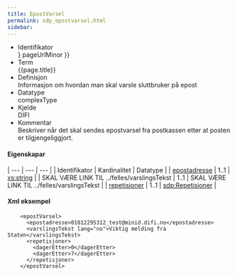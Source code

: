```yaml
---
title: EpostVarsel 
permalink: sdp_epostvarsel.html
sidebar:
---
```


  - Identifikator  
    <span style="{ pageUrlMinor ;">[}]({{)</span> pageUrlMinor }}
  - Term  
    {{page.title}}
  - Definisjon  
    Informasjon om hvordan man skal varsle sluttbruker på epost
  - Datatype  
    complexType
  - Kjelde  
    DIFI
  - Kommentar  
    Beskriver når det skal sendes epostvarsel fra postkassen etter at
    posten er tilgjengeliggjort.

#### Eigenskapar

| --- | --- | --- |
| Identifikator                            | Kardinalitet | Datatype                                              |
| [epostadresse](../felles/epostadresse.md)     | 1..1         | [xs:string](http://www.w3.org/TR/xmlschema-2/#string) |
| SKAL VÆRE LINK TIL ../felles/varslingsTekst | 1..1         | SKAL VÆRE LINK TIL ../felles/varslingsTekst           |
| [repetisjoner](Repetisjoner.md)             | 1..1         | [sdp:Repetisjoner](Repetisjoner.md)                      |

#### Xml eksempel

``` brush: xml; toolbar: false
    <epostVarsel>
      <epostadresse>01012295312_test@minid.difi.no</epostadresse>
      <varslingsTekst lang="no">Viktig melding fra Staten</varslingsTekst>
      <repetisjoner>
        <dagerEtter>0</dagerEtter>
        <dagerEtter>7</dagerEtter>
      </repetisjoner>
    </epostVarsel>

 
```
